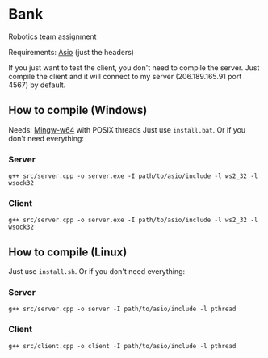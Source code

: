 # Bank
Robotics team assignment

Requirements: [Asio](https://think-async.com/Asio/) (just the headers)

If you just want to test the client, you don't need to compile the server. Just compile the client and it will connect to my server (206.189.165.91 port 4567) by default.
## How to compile (Windows)
Needs: [Mingw-w64](http://mingw-w64.org/doku.php) with POSIX threads
Just use `install.bat`. Or if you don't need everything:
### Server
```
g++ src/server.cpp -o server.exe -I path/to/asio/include -l ws2_32 -l wsock32
```
### Client
```
g++ src/server.cpp -o server.exe -I path/to/asio/include -l ws2_32 -l wsock32
```
## How to compile (Linux)
Just use `install.sh`. Or if you don't need everything:
### Server
```
g++ src/server.cpp -o server -I path/to/asio/include -l pthread
```
### Client
```
g++ src/client.cpp -o client -I path/to/asio/include -l pthread
```